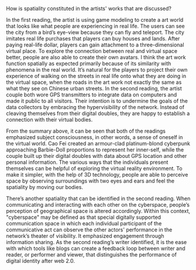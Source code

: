 How is spatiality constituted in the artists' works that are discussed?

In the first reading, the artist is using game modeling to create a art world that looks like what people are experiencing in real life. The users can see the city from a bird’s eye-view because they can fly and teleport. The city imitates real life purchases that players can buy houses and lands. After paying real-life dollar, players can gain attachment to a three-dimensional virtual place. To explore the connection between real and virtual space better, people are also able to create their own avatars. I think the art work function spatially as expected primarily because of its similarity with phenomena in the real world. It’s natural for the players to project their own experience of walking on the streets in real life onto what they are doing in the virtual space, when the roads in the art work not exactly the same as what they see on Chinese urban streets.
In the second reading, the artist couple both wore GPS transmitters to integrate data on computers and made it public to all visitors. Their intention is to undermine the goals of the data collectors by embracing the hypervisibility of the network. Instead of cleaving themselves from their digital doubles, they are happy to establish a connection with their virtual bodies. 

From the summary above, it can be seen that both of the readings emphasized subject consciousness, in other words, a sense of oneself in the virtual world. Cao Fei created an armour-clad platinum-blond cyberpunk approaching Barbie-Doll proportions to represent her inner-self, while the couple built up their digital doubles with data about GPS location and other personal information. The various ways that the individuals present themselves can be helpful of exploring the virtual reality environment. To make it simpler, with the help of 3D technology, people are able to perceive space by observing surroundings with two eyes and ears and feel the spatiality by moving our bodies.

There’s another spatiality that can be identified in the second reading. When communicating and interacting with each other on the cyberspace, people’s perception of geographical space is altered accordingly. Within this context, "cyberspace" may be defined as that special digitally supported communication space in which each individual participant of the communicative act can observe the other actors' performance in the network’s theater of visibility. It emphasized engagement through information sharing. As the second reading’s writer identified, it is the ease with which tools like blogs can create a feedback loop between writer and reader, or performer and viewer, that distinguishes the performance of digital identity after web 2.0.